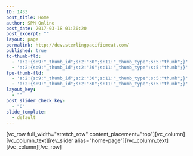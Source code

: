 ```yaml
---
ID: 1433
post_title: Home
author: SPM Online
post_date: 2017-03-18 01:30:20
post_excerpt: ""
layout: page
permalink: http://dev.sterlingpacificmeat.com/
published: true
tc-thumb-fld:
  - 'a:2:{s:9:"_thumb_id";s:2:"30";s:11:"_thumb_type";s:5:"thumb";}'
  - 'a:2:{s:9:"_thumb_id";s:2:"30";s:11:"_thumb_type";s:5:"thumb";}'
fpu-thumb-fld:
  - 'a:2:{s:9:"_thumb_id";s:2:"30";s:11:"_thumb_type";s:5:"thumb";}'
  - 'a:2:{s:9:"_thumb_id";s:2:"30";s:11:"_thumb_type";s:5:"thumb";}'
layout_key:
  - ""
post_slider_check_key:
  - "0"
slide_template:
  - default
---
```

[vc_row full_width="stretch_row" content_placement="top"][vc_column][vc_column_text][rev_slider alias="home-page"][/vc_column_text][/vc_column][/vc_row]